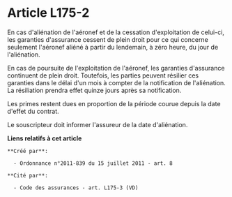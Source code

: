 # Article L175-2

En cas d'aliénation de l'aéronef et de la cessation d'exploitation de celui-ci, les garanties d'assurance cessent de plein
droit pour ce qui concerne seulement l'aéronef aliéné à partir du lendemain, à zéro heure, du jour de l'aliénation. 

En cas de poursuite de l'exploitation de l'aéronef, les garanties d'assurance continuent de plein droit. Toutefois, les
parties peuvent résilier ces garanties dans le délai d'un mois à compter de la notification de l'aliénation. La résiliation
prendra effet quinze jours après sa notification. 

Les primes restent dues en proportion de la période courue depuis la date d'effet du contrat. 

Le souscripteur doit informer l'assureur de la date d'aliénation.

**Liens relatifs à cet article**

	**Créé par**:

	  - Ordonnance n°2011-839 du 15 juillet 2011 - art. 8

	**Cité par**:

	  - Code des assurances - art. L175-3 (VD)
